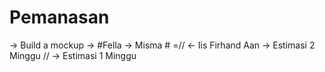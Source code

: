 # Pemanasan

-> Build a mockup
-> #Fella -> Misma # =// <- Iis Firhand Aan
-> Estimasi 2 Minggu // -> Estimasi 1 Minggu
